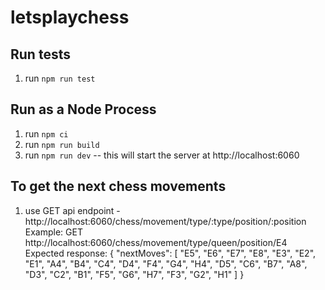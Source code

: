 # letsplaychess

## Run tests

1. run `npm run test`


## Run as a Node Process

1. run `npm ci`
2. run `npm run build`
3. run `npm run dev` -- this will start the server at http://localhost:6060

## To get the next chess movements

1. use GET api endpoint - http://localhost:6060/chess/movement/type/:type/position/:position
   Example: GET http://localhost:6060/chess/movement/type/queen/position/E4
   Expected response:
    {
    "nextMoves": [
        "E5",
        "E6",
        "E7",
        "E8",
        "E3",
        "E2",
        "E1",
        "A4",
        "B4",
        "C4",
        "D4",
        "F4",
        "G4",
        "H4",
        "D5",
        "C6",
        "B7",
        "A8",
        "D3",
        "C2",
        "B1",
        "F5",
        "G6",
        "H7",
        "F3",
        "G2",
        "H1"
    ]
}
    
    

